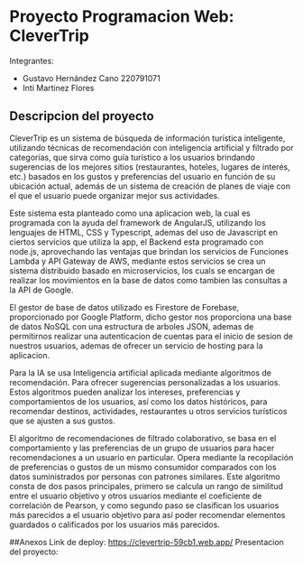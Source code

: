 # Proyecto Programacion Web: CleverTrip

Integrantes:
- Gustavo Hernández Cano 220791071
- Inti Martinez Flores



## Descripcion del proyecto
CleverTrip es un sistema de búsqueda de información turística inteligente, utilizando técnicas de recomendación con inteligencia artificial y filtrado por categorías, que sirva como guía turístico a los usuarios brindando sugerencias de los mejores sitios (restaurantes, hoteles, lugares de interés, etc.) basados en los gustos y preferencias del usuario en función de su ubicación actual, además de un sistema de creación de planes de viaje con el que el usuario puede organizar mejor sus actividades.

Este sistema esta planteado como una aplicacion web, la cual es programada con la ayuda del framework de AngularJS, utilizando los lenguajes de HTML, CSS y Typescript, ademas del uso de Javascript en ciertos servicios que utiliza la app, el Backend esta programado con node.js, aprovechando las ventajas que brindan los servicios de Funciones Lambda y API Gateway de AWS, mediante estos servicios se crea un sistema distribuido basado en microservicios, los cuals se encargan de realizar los movimientos en la base de datos como tambien las consultas a la API de Google.

El gestor de base de datos utilizado es Firestore de Forebase, proporcionado por Google Platform, dicho gestor nos proporciona una base de datos NoSQL con una estructura de arboles JSON, ademas de permitirnos realizar una autenticacion de cuentas para el inicio de sesion de nuestros usuarios, ademas de ofrecer un servicio de hosting para la aplicacion.

Para la IA se usa Inteligencia artificial aplicada mediante algoritmos de recomendación. Para ofrecer sugerencias personalizadas a los usuarios. Estos algoritmos pueden analizar los intereses, preferencias y comportamientos de los usuarios, así como los datos históricos, para recomendar destinos, actividades, restaurantes u otros servicios turísticos que se ajusten a sus gustos.

El algoritmo de recomendaciones de filtrado colaborativo, se basa en el comportamiento y las preferencias de un grupo de usuarios para hacer recomendaciones a un usuario en particular. Opera mediante la recopilación de preferencias o gustos de un mismo consumidor comparados con los datos suministrados por personas con patrones similares. Este algoritmo consta de dos pasos principales, primero se calcula un rango de similitud entre el usuario objetivo y otros usuarios mediante el coeficiente de correlación de Pearson, y como segundo paso se clasifican los usuarios más parecidos a el usuario objetivo para así poder recomendar elementos guardados o calificados por los usuarios más parecidos.


##Anexos
Link de deploy: https://clevertrip-59cb1.web.app/
Presentacion del proyecto:
